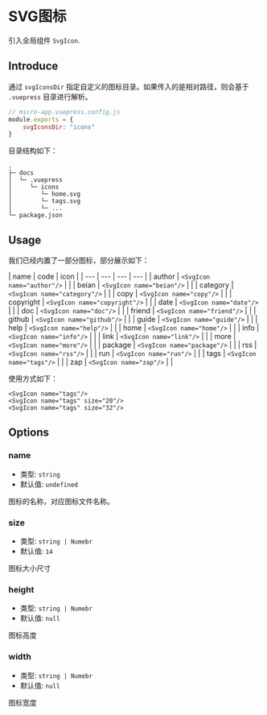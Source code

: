 # SVG图标

引入全局组件 `SvgIcon`.

## Introduce

通过 `svgIconsDir` 指定自定义的图标目录。如果传入的是相对路径，则会基于 `.vuepress` 目录进行解析。

```js
// micro-app.vuepress.config.js
module.exports = {
    svgIconsDir: "icons"
}
```

目录结构如下：

```
.
├─ docs
│  └─ .vuepress
│     └─ icons
│        └─ home.svg
│        └─ tags.svg
│        └─ ...
└─ package.json
```

## Usage

我们已经内置了一部分图标，部分展示如下：

| name | code | icon |
| --- | --- | --- | --- |
| author | `<SvgIcon name="author"/>` | <SvgIcon name="author"/> |
| beian | `<SvgIcon name="beian"/>` | <SvgIcon name="beian"/> |
| category | `<SvgIcon name="category"/>` | <SvgIcon name="category"/> |
| copy | `<SvgIcon name="copy"/>` | <SvgIcon name="copy"/> |
| copyright | `<SvgIcon name="copyright"/>` | <SvgIcon name="copyright"/> |
| date | `<SvgIcon name="date"/>` | <SvgIcon name="date"/> |
| doc | `<SvgIcon name="doc"/>` | <SvgIcon name="doc"/> |
| friend | `<SvgIcon name="friend"/>` | <SvgIcon name="friend"/> |
| github | `<SvgIcon name="github"/>` | <SvgIcon name="github"/> |
| guide | `<SvgIcon name="guide"/>` | <SvgIcon name="guide"/> |
| help | `<SvgIcon name="help"/>` | <SvgIcon name="help"/> |
| home | `<SvgIcon name="home"/>` | <SvgIcon name="home"/> |
| info | `<SvgIcon name="info"/>` | <SvgIcon name="info"/> |
| link | `<SvgIcon name="link"/>` | <SvgIcon name="link"/> |
| more | `<SvgIcon name="more"/>` | <SvgIcon name="more"/> |
| package | `<SvgIcon name="package"/>` | <SvgIcon name="package"/> |
| rss | `<SvgIcon name="rss"/>` | <SvgIcon name="rss"/> |
| run | `<SvgIcon name="run"/>` | <SvgIcon name="run"/> |
| tags | `<SvgIcon name="tags"/>` | <SvgIcon name="tags"/> |
| zap | `<SvgIcon name="zap"/>` | <SvgIcon name="zap"/> |

使用方式如下：

```vue
<SvgIcon name="tags"/>
<SvgIcon name="tags" size="20"/>
<SvgIcon name="tags" size="32"/>
```

## Options

### name

- 类型: `string`
- 默认值: `undefined`

图标的名称，对应图标文件名称。

### size

- 类型: `string | Numebr`
- 默认值: `14`

图标大小尺寸

### height

- 类型: `string | Numebr`
- 默认值: `null`

图标高度

### width

- 类型: `string | Numebr`
- 默认值: `null`

图标宽度
